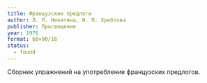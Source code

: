 ```yaml
---
title: Французские предлоги
author: Л. П. Никитина, Н. П. Хребтова
publisher: Просвещение
year: 1976
format: 60×90/16
status:
  - found
---
```


Сборник упражнений на употребление французских предлогов.
